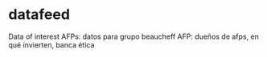 # datafeed
Data of interest
AFPs:
datos para grupo beaucheff AFP: dueños de afps, en qué invierten, banca ética
